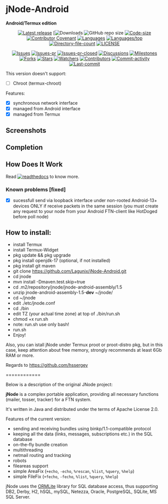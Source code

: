 # jNode-Android

**Android/Termux edition**

<div align="center">

[![Latest release](https://img.shields.io/github/v/release/lagunix/jnode-android?include_prereleases&label=latest%20release&style=for-the-badge)](https://github.com/lagunix/jnode-android/releases/latest)
[![Downloads](https://img.shields.io/github/downloads/lagunix/jnode-android/total?style=for-the-badge)
![GitHub repo size](https://img.shields.io/github/repo-size/lagunix/jnode-android?style=for-the-badge)
[![Code-size](https://shields.io/github/languages/code-size/lagunix/jnode-android?style=for-the-badge)](https://github.com/lagunix/jnode-android)
[![Contributor Covenant](https://img.shields.io/badge/Contributor%20Covenant-2.1-4baaaa.svg?style=for-the-badge)](https://github.com/lagunix/jnode-android/blob/main/CODE_OF_CONDUCT.md)
[![Languages](https://shields.io/github/languages/count/lagunix/jnode-android?style=for-the-badge)](https://github.com/Lagunix/jNode-Android)
[![Languages/top](https://shields.io/github/languages/top/lagunix/jnode-android?style=for-the-badge)](https://github.com/Lagunix/jNode-Android)
[![Directory-file-count](https://shields.io/github/directory-file-count/lagunix/jnode-android?style=for-the-badge)](https://github.com/lagunix/jnode-android)
[![LICENSE](https://img.shields.io/github/license/lagunix/jnode-android?color=blue&style=for-the-badge)](https://github.com/lagunix/jnode-android/blob/main/LICENSE)

[![Issues](https://shields.io/github/issues/Lagunix/jNode-Android?style=for-the-badge)](https://github.com/lagunix/jnode-android/issues)
[![Issues-pr](https://shields.io/github/issues-pr/Lagunix/jNode-Android?style=for-the-badge)](https://github.com/lagunix/jnode-android/pulls)
[![Issues-pr-closed](https://shields.io/github/issues-pr-closed/Lagunix/jNode-Android?style=for-the-badge)](https://github.com/lagunix/jnode-android/pulls?q=is%3Apr+is%3Aclosed)
[![Discussions](https://shields.io/github/discussions/Lagunix/jNode-Android?style=for-the-badge)](https://github.com/Lagunix/jNode-Android/discussions)
[![Milestones](https://shields.io/github/milestones/all/Lagunix/jNode-Android?style=for-the-badges)](https://github.com/lagunix/jnode-android/milestones)
[![Forks](https://shields.io/github/forks/Lagunix/jNode-Android?style=for-the-badges)](https://github.com/lagunix/jnode-android/network/members)
[![Stars](https://shields.io/github/stars/lagunix/jnode-android?style=for-the-badge)](https://github.com/lagunix/jnode-android/stargazers)
[![Watchers](https://shields.io/github/watchers/lagunix/jnode-android?style=for-the-badge)](https://github.com/lagunix/jnode-android/watchers)
[![Contributors](https://shields.io/github/contributors/lagunix/jnode-android?style=for-the-badge)](https://github.com/lagunix/jnode-android/graphs/contributors)
[![Commit-activity](https://shields.io/github/commit-activity/w/lagunix/jnode-android?style=for-the-badge)](https://github.com/lagunix/jnode-android/graphs/commit-activity)
[![Last-commit](https://shields.io/github/last-commit/Lagunix/jNode-Android?style=for-the-badge)](https://github.com/lagunix/jnode-android/commits)
</div>

This version doesn't support:

- [ ] Chroot (termux-chroot)

Features:

- [x] synchronous network interface
- [x] managed from Android interface
- [x] managed from Termux

## Screenshots

## Completion

## How Does It Work

Read
[![readthedocs](https://shields.io/readthedocs/lagunix/jnode-android)](https://jnode-android.readthedocs.io)
to know more.

### Known problems [fixed]
- [x] sucessfull send via loopback interface under non-rooted Android-13+ devices ONLY if receive packets in the same session (you must create any request to your node from your Android FTN-client like HotDoged before poll node)

## How to install:
* install Termux
* install Termux-Widget
* pkg update && pkg upgrade
* pkg install openjdk-17 (optional, if not installed)
* pkg install git maven
* git clone https://github.com/Lagunix/jNode-Android.git
* cd jnode
* mvn install -Dmaven.test.skip=true
* cd .m2/repository/jnode/jnode-android-assembly/1.5
* unzip jnode-android-assembly-1.5-**dev** ~/jnode/
* cd ~/jnode 
* edit ./etc/jnode.conf
* cd ./bin
* edit TZ (your actual time zone) at top of ./bin/run.sh
* chmod +x run.sh
* note: run.sh use only bash!
* run.sh
* Enjoy!

Also, you can istall jNode under Termux proot or proot-distro pkg, but in this case, keep attention about free memory, strongly recommends at least 6Gb RAM or more.

Regards to https://github.com/hssergey

============

Below is a description of the original JNode project:

**jNode** is a complex portable application, providing all necessary functions (mailer, tosser, tracker) for a FTN system.

It's written in Java and distributed under the terms of Apache License 2.0.

Features of the current version:
- sending and receiving bundles using binkp/1.1-compatible protocol
- keeping all the data (links, messages, subscriptions etc.) in the SQL database
- on-the-fly bundle creation
- multithreading
- netmail routing and tracking
- robots
- fileareas support
- simple AreaFix (`+echo`, `-echo`, `%rescan`, `%list`, `%query`, `%help`)
- simple FileFix (`+fecho`, `-fecho`, `%list`, `%query`, `%help`)

jNode uses the [ORMLite](http://ormlite.com) library for SQL database access, thus supporting DB2, Derby, H2, hSQL, mySQL, Netezza, Oracle, PostgreSQL, SQLite, MS SQL Server.

